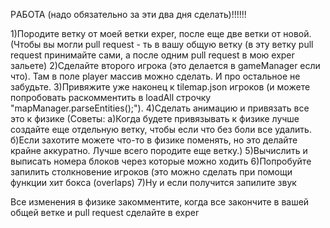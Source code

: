 РAБОТА (надо обязательно за эти два дня сделать)!!!!!!

1)Породите ветку от моей ветки exper, после еще две ветки от новой.  (Чтобы вы могли pull request - ть в вашу общую ветку (в эту ветку pull request принимайте сами, а после одним pull request в мою exper зальете)
2)Сделайте второго игрока (это делается в gameManager если что). Там в поле player массив можно сделать. И про остальное не забудьте. 
3)Привяжите уже наконец к tilemap.json игроков (и можете попробовать раскомментить  в loadAll строчку "mapManager.parseEntities();").
4)Cделать анимацию и привязать все это к физике (Советы:
    a)Когда будете привязывать к физике лучше создайте еще отдельную ветку, чтобы если что без боли все удалить.
    б)Если захотите можете что-то в физике поменять, но это делайте крайне аккуратно.  Лучше всего породите еще ветку.)
5)Вычислить  и выписать номера блоков через которые можно ходить
6)Попробуйте запилить столкновение игроков (это можно сделать при помощи функции хит бокса (overlaps)
7)Ну и если получится запилите звук

Все изменения в физике закомментите, когда все закончите в вашей общей ветке и pull request сделайте в exper